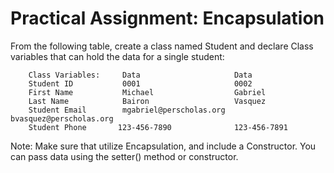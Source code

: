 # Practical Assignment: Encapsulation
From the following table,
create a class named Student and
declare Class variables that can hold the data for a single student:

        Class Variables:     Data                     Data
        Student ID           0001                     0002
        First Name           Michael                  Gabriel
        Last Name            Bairon                   Vasquez
        Student Email        mgabriel@perscholas.org  bvasquez@perscholas.org 
        Student Phone       123-456-7890              123-456-7891

Note: Make sure that utilize Encapsulation, and include a Constructor.
You can pass data using the setter() method or constructor.